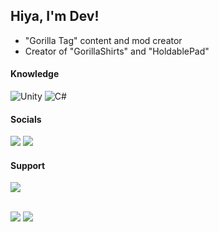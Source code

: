 ## Hiya, I'm Dev!
- "Gorilla Tag" content and mod creator
- Creator of "GorillaShirts" and "HoldablePad"

#### Knowledge
![Unity](https://img.shields.io/badge/unity-%23000000.svg?style=for-the-badge&logo=unity&logoColor=white) 
![C#](https://img.shields.io/badge/c%23-%23239120.svg?style=for-the-badge&logo=c-sharp&logoColor=white)

#### Socials
<a href="https://www.youtube.com/@developer9998">
  <img src="https://img.shields.io/badge/YouTube-%23FF0000.svg?style=for-the-badge&logo=YouTube&logoColor=white"></a>
<a href="https://discord.com/invite/dev9998">
  <img src="https://img.shields.io/badge/Discord-%235865F2.svg?style=for-the-badge&logo=discord&logoColor=white"></a>

#### Support
<a href="https://www.patreon.com/user?u=77413272">
  <img src="https://img.shields.io/badge/Patreon-F96854?style=for-the-badge&logo=patreon&logoColor=white"></a><br><br>

[![](https://github-readme-stats.vercel.app/api?username=developer9998&show_icons=true&card_width=1000&theme=dark#gh-dark-mode-only)](https://github.com/anuraghazra/github-readme-stats#gh-dark-mode-only)
[![](https://github-readme-stats.vercel.app/api?username=developer9998&show_icons=true&card_width=1000&theme=default#gh-light-mode-only)](https://github.com/anuraghazra/github-readme-stats#gh-light-mode-only)
